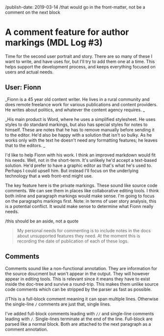 /publish-date: 2019-03-14
/that would go in the front-matter, not be a comment on the next block

# A comment feature for author markings (MDL Log #3)

Time for the second user portrait and story.  There are so many of these I want to write, and have uses for, but I'll try to add them one at a time. This helps support the development process, and keeps everything focused on users and actual needs.


## User: Fionn

_Fionn is a 45 year old content writer. He lives in a rural community and does remote freelance work for various publications and content providers. He writes about politics, and whatever the content agency requires. _

_His main product is Word, where he uses a simplified stylesheet. He uses styles to do standard markings, but also has special styles for notes to himself. These are notes that he has to remove manually before sending it to the editor. He'd also be happy with a solution that isn't so bulky. As he works only with the text he doesn't need any formatting features; he leaves that to the editors. _

I'd like to help Fionn with his work. I think an improved markdown would fit his needs. Well, not in the short-term. It's unlikely he'd accept a text-based solution. He'd prefer to have a graphic editor as that's what he's used to. Perhaps I could upsell him. But instead I'll focus on the underlying technology that a web front-end might use.

The key feature here is the private markings. These sound like source code comments. We can see them in places like collaborative editing tools. I think both inline and paragraph markings would make sense. I'm going to focus on the paragraphs markings first. Note: in terms of user story analysis, this is a potential conflict. It would make sense to determine what Fionn really needs.

/this should be an aside, not a quote
> My personal needs for commenting is to include notes in the docs about unsupported features they need. At the moment this is recording the date of publication of each of these logs.


## Comments

Comments sound like a non-functional annotation. They are information for the source doucment but won't appear in the output. They will however appear in editing tools. This is relevant since it means they have to exist inside the doc-tree and survive a round-trip. This makes them unlike source code comments which can be stripped by the parser as fast as possible.

//This is a full-block comment
meaning it can span multiple lines. Otherwise the
single-line `/` comments are just that, single lines.

I've added full-block comments leading with `//` and single-line comments leading with `/`. Single-lines terminate at the end of the line. Full-block are parsed like a normal block. Both are attached to the next paragraph as a comment annotation.

